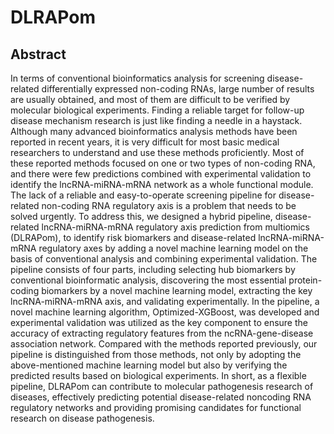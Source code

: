 # DLRAPom
## Abstract
In terms of conventional bioinformatics analysis for screening disease-related differentially expressed non-coding RNAs, large number of results are usually obtained, and most of them are difficult to be verified by molecular biological experiments. Finding a reliable target for follow-up disease mechanism research is just like finding a needle in a haystack. Although many advanced bioinformatics analysis methods have been reported in recent years, it is very difficult for most basic medical researchers to understand and use these methods proficiently. Most of these reported methods focused on one or two types of non-coding RNA, and there were few predictions combined with experimental validation to identify the lncRNA-miRNA-mRNA network as a whole functional module. The lack of a reliable and easy-to-operate screening pipeline for disease-related non-coding RNA regulatory axis is a problem that needs to be solved urgently. To address this, we designed a hybrid pipeline, disease-related lncRNA-miRNA-mRNA regulatory axis prediction from multiomics (DLRAPom), to identify risk biomarkers and disease-related lncRNA-miRNA-mRNA regulatory axes by adding a novel machine learning model on the basis of conventional analysis and combining experimental validation. The pipeline consists of four parts, including selecting hub biomarkers by conventional bioinformatic analysis, discovering the most essential protein-coding biomarkers by a novel machine learning model, extracting the key lncRNA-miRNA-mRNA axis, and validating experimentally. In the pipeline, a novel machine learning algorithm, Optimized-XGBoost, was developed and experimental validation was utilized as the key component to ensure the accuracy of extracting regulatory features from the ncRNA-gene-disease association network. Compared with the methods reported previously, our pipeline is distinguished from those methods, not only by adopting the above-mentioned machine learning model but also by verifying the predicted results based on biological experiments. In short, as a flexible pipeline, DLRAPom can contribute to molecular pathogenesis research of diseases, effectively predicting potential disease-related noncoding RNA regulatory networks and providing promising candidates for functional research on disease pathogenesis.
